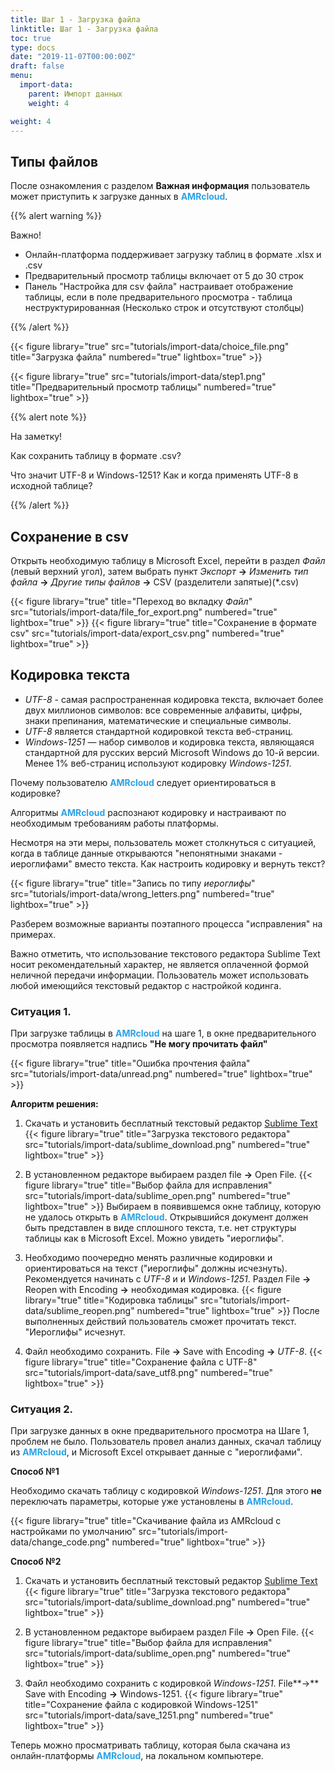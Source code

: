 ```yaml
---
title: Шаг 1 - Загрузка файла
linktitle: Шаг 1 - Загрузка файла
toc: true
type: docs
date: "2019-11-07T00:00:00Z"
draft: false
menu:
  import-data:
    parent: Импорт данных
    weight: 4

weight: 4
---
```


## Типы файлов

После ознакомления с разделом **Важная информация** пользователь может приступить к загрузке данных в <span style="color:#2BA2E6">**AMRcloud**</span>.

{{% alert warning %}}

Важно!

- Онлайн-платформа поддерживает загрузку таблиц в формате .xlsx и .csv 
- Предварительный просмотр таблицы включает от 5 до 30 строк
- Панель "Настройка для csv файла" настраивает отображение таблицы, если в поле предварительного просмотра - таблица неструктурированная (Несколько строк и отсутствуют столбцы) 

{{% /alert %}}

{{< figure library="true" src="tutorials/import-data/choice_file.png" title="Загрузка файла" numbered="true" lightbox="true" >}}

{{< figure library="true" src="tutorials/import-data/step1.png" title="Предварительный просмотр таблицы" numbered="true" lightbox="true" >}}


{{% alert note %}}

На заметку!

Как сохранить таблицу в формате .csv? 

Что значит UTF-8 и Windows-1251? Как и когда применять UTF-8 в исходной таблице?

{{% /alert %}}

## Сохранение в csv

Открыть необходимую таблицу в Microsoft Excel, перейти в раздел *Файл* (левый верхний угол), затем выбрать пункт *Экспорт* **&rarr;** *Изменить тип файла* **&rarr;** *Другие типы файлов* **&rarr;** CSV (разделители запятые)(*.csv) 

{{< figure library="true" title="Переход во вкладку *Файл*" src="tutorials/import-data/file_for_export.png"  numbered="true" lightbox="true" >}}
{{< figure library="true" title="Сохранение в формате csv" src="tutorials/import-data/export_csv.png"  numbered="true" lightbox="true" >}}

## Кодировка текста

- *UTF-8* - самая распространенная кодировка текста, включает более двух миллионов символов: все современные алфавиты, цифры, знаки препинания, математические и специальные символы. 
- *UTF-8* является стандартной кодировкой текста веб-страниц.
- *Windows-1251* — набор символов и кодировка текста, являющаяся стандартной для русских версий Microsoft Windows до 10-й версии. Менее 1% веб-страниц используют кодировку *Windows-1251*.

Почему пользователю <span style="color:#2BA2E6">**AMRcloud**</span> следует ориентироваться в кодировке?

Алгоритмы <span style="color:#2BA2E6">**AMRcloud**</span> распознают кодировку и настраивают по необходимым требованиям работы платформы.

Несмотря на эти меры, пользователь может столкнуться с ситуацией, когда в таблице данные открываются "непонятными знаками - иероглифами" вместо текста. Как настроить кодировку и вернуть текст?

{{< figure library="true" title="Запись по типу *иероглифы*" src="tutorials/import-data/wrong_letters.png"  numbered="true" lightbox="true" >}}

Разберем возможные варианты поэтапного процесса "исправления" на примерах.

Важно отметить, что использование текстового редактора Sublime Text носит рекомендательный характер, не является оплаченной формой неличной передачи информации. Пользователь может использовать любой имеющийся текстовый редактор с настройкой кодинга.

### Ситуация 1.

При загрузке таблицы в <span style="color:#2BA2E6">**AMRcloud**</span> на шаге 1, в окне предварительного просмотра появляется надпись **"Не могу прочитать файл"**

{{< figure library="true" title="Ошибка прочтения файла" src="tutorials/import-data/unread.png"  numbered="true" lightbox="true" >}}

**Алгоритм решения:**

1. Скачать и установить бесплатный текстовый редактор  [Sublime Text](https://www.sublimetext.com/)
{{< figure library="true" title="Загрузка текстового редактора" src="tutorials/import-data/sublime_download.png"  numbered="true" lightbox="true" >}}

2. В установленном редакторе выбираем раздел file **&rarr;** Open File. 
{{< figure library="true" title="Выбор файла для исправления" src="tutorials/import-data/sublime_open.png"  numbered="true" lightbox="true" >}}
Выбираем в появившемся окне таблицу, которую не удалось открыть в <span style="color:#2BA2E6">**AMRcloud**</span>. Открывшийся документ должен быть представлен в виде сплошного текста, т.е. нет структуры таблицы как в Microsoft Excel. Можно увидеть "иероглифы".

3. Необходимо поочередно менять различные кодировки и ориентироваться на текст ("иероглифы" должны исчезнуть).
Рекомендуется начинать с *UTF-8* и и *Windows-1251*.
Раздел File **&rarr;** Reopen with Encoding **&rarr;** необходимая кодировка.
{{< figure library="true" title="Кодировка таблицы" src="tutorials/import-data/sublime_reopen.png"  numbered="true" lightbox="true" >}}
После выполненных действий пользователь сможет прочитать текст. "Иероглифы" исчезнут.

4. Файл необходимо сохранить.
File **&rarr;** Save with Encoding **&rarr;** *UTF-8*.
{{< figure library="true" title="Сохранение файла с UTF-8" src="tutorials/import-data/save_utf8.png"  numbered="true" lightbox="true" >}}


### Ситуация 2.

При загрузке данных в окне предварительного просмотра на Шаге 1, проблем не было. Пользователь провел анализ данных, скачал таблицу из <span style="color:#2BA2E6">**AMRcloud**</span>, и Microsoft Excel открывает данные с "иероглифами".

**Способ №1**
 
Необходимо скачать таблицу с кодировкой  *Windows-1251*. Для этого **не** переключать параметры, которые уже установлены в <span style="color:#2BA2E6">**AMRcloud**</span>.
 
{{< figure library="true" title="Скачивание файла из AMRcloud с настройками по умолчанию" src="tutorials/import-data/change_code.png"  numbered="true" lightbox="true" >}}

**Способ №2**

1. Скачать и установить бесплатный текстовый редактор [Sublime Text](https://www.sublimetext.com/)
{{< figure library="true" title="Загрузка текстового редактора" src="tutorials/import-data/sublime_download.png"  numbered="true" lightbox="true" >}}

2. В установленном редакторе выбираем раздел File **&rarr;** Open File. 
{{< figure library="true" title="Выбор файла для исправления" src="tutorials/import-data/sublime_open.png"  numbered="true" lightbox="true" >}}

3. Файл необходимо сохранить с кодировкой *Windows-1251*.
File**&rarr;** Save with Encoding **&rarr;** Windows-1251.
{{< figure library="true" title="Сохранение файла с кодировкой Windows-1251" src="tutorials/import-data/save_1251.png"  numbered="true" lightbox="true" >}}

Теперь можно просматривать таблицу, которая была скачана из онлайн-платформы <span style="color:#2BA2E6">**AMRcloud**</span>, на локальном компьютере.